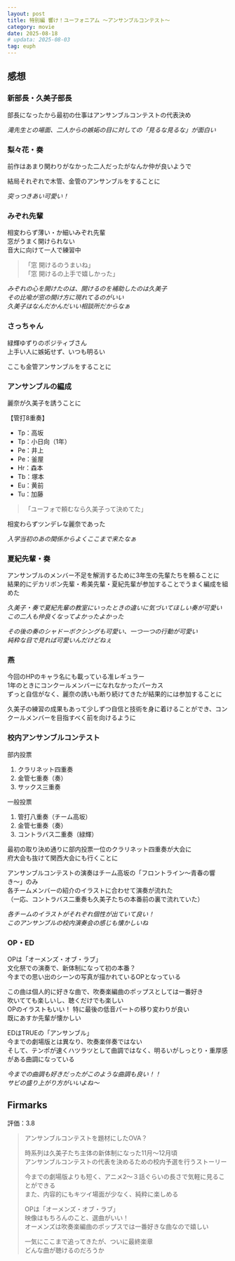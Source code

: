 ```yaml
---
layout: post
title: 特別編 響け！ユーフォニアム 〜アンサンブルコンテスト〜
category: movie
date: 2025-08-18
# updata: 2025-08-03
tag: euph
---
```


## 感想

### 新部長・久美子部長

部長になったから最初の仕事はアンサンブルコンテストの代表決め

*滝先生との場面、二人からの嫉妬の目に対しての「見るな見るな」が面白い*  

### 梨々花・奏

前作はあまり関わりがなかった二人だったがなんか仲が良いようで  

結局それぞれで木管、金管のアンサンブルをすることに

*突っつきあい可愛い！*

### みぞれ先輩

相変わらず薄い・か細いみぞれ先輩  
窓がうまく開けられない  
音大に向けて一人で練習中

> 「窓 開けるのうまいね」  
> 「窓 開けるの上手で嬉しかった」

*みぞれの心を開けたのは、開けるのを補助したのは久美子  
その比喩が窓の開け方に現れてるのがいい  
久美子はなんだかんだいい相談所だからなぁ*

### さっちゃん

緑輝ゆずりのポジティブさん  
上手い人に嫉妬せず、いつも明るい

ここも金管アンサンブルをすることに  

### アンサンブルの編成

麗奈が久美子を誘うことに  

【管打8重奏】

- Tp：高坂
- Tp：小日向（1年）
- Pe：井上
- Pe：釜屋
- Hr：森本
- Tb：塚本
- Eu：黄前
- Tu：加藤

> 「ユーフォで頼むなら久美子って決めてた」

相変わらずツンデレな麗奈であった  

*入学当初のあの関係からよくここまで来たなぁ*  

### 夏紀先輩・奏

アンサンブルのメンバー不足を解消するために3年生の先輩たちを頼ることに  
結果的にデカリボン先輩・希美先輩・夏紀先輩が参加することでうまく編成を組めた

*久美子・奏で夏紀先輩の教室にいったときの違いに気づいてほしい奏が可愛い  
この二人も仲良くなってよかったよかった*  

*その後の奏のシャドーボクシングも可愛い、一つ一つの行動が可愛い  
純粋な目で見れば可愛いんだけどねぇ*

### 燕

今回のHPのキャラ名にも載っている准レギュラー  
1年のときにコンクールメンバーになれなかったパーカス  
ずっと自信がなく、麗奈の誘いも断り続けてきたが結果的には参加することに

久美子の練習の成果もあって少しずつ自信と技術を身に着けることができ、コンクールメンバーを目指すべく前を向けるように  

### 校内アンサンブルコンテスト

部内投票

1. クラリネット四重奏
2. 金管七重奏（奏）
3. サックス三重奏

一般投票

1. 管打八重奏（チーム高坂）
2. 金管七重奏（奏）
3. コントラバス二重奏（緑輝）

最初の取り決め通りに部内投票一位のクラリネット四重奏が大会に  
府大会も抜けて関西大会にも行くことに

アンサンブルコンテストの演奏はチーム高坂の「フロントライン〜青春の響き〜」のみ  
各チームメンバーの紹介のイラストに合わせて演奏が流れた  
（一応、コントラバス二重奏も久美子たちの本番前の裏で流れていた）

*各チームのイラストがそれぞれ個性が出ていて良い！  
このアンサンブルの校内演奏会の感じも懐かしいね*

### OP・ED

OPは「オーメンズ・オブ・ラブ」  
文化祭での演奏で、新体制になって初の本番？  
今までの思い出のシーンの写真が描かれているOPとなっている

この曲は個人的に好きな曲で、吹奏楽編曲のポップスとしては一番好き  
吹いてても楽しいし、聴くだけでも楽しい  
OPのイラストもいい！ 特に最後の低音パートの移り変わりが良い  
既にあすか先輩が懐かしい

EDはTRUEの「アンサンブル」  
今までの劇場版とは異なり、吹奏楽伴奏ではない  
そして、テンポが速くハツラツとして曲調ではなく、明るいがしっとり・重厚感がある曲調になっている  

*今までの曲調も好きだったがこのような曲調も良い！！  
サビの盛り上がり方がいいよね〜*

## Firmarks

評価：3.8

> アンサンブルコンテストを題材にしたOVA？
>
> 時系列は久美子たち主体の新体制になった11月〜12月頃  
> アンサンブルコンテストの代表を決めるための校内予選を行うストーリー
>
> 今までの劇場版よりも短く、アニメ2〜３話ぐらいの長さで気軽に見ることができる  
> また、内容的にもキツイ場面が少なく、純粋に楽しめる
>
> OPは「オーメンズ・オブ・ラブ」  
> 映像はもちろんのこと、選曲がいい！  
> オーメンズは吹奏楽編曲のポップスでは一番好きな曲なので嬉しい
>
> 一気にここまで追ってきたが、ついに最終楽章  
> どんな曲が聴けるのだろうか
